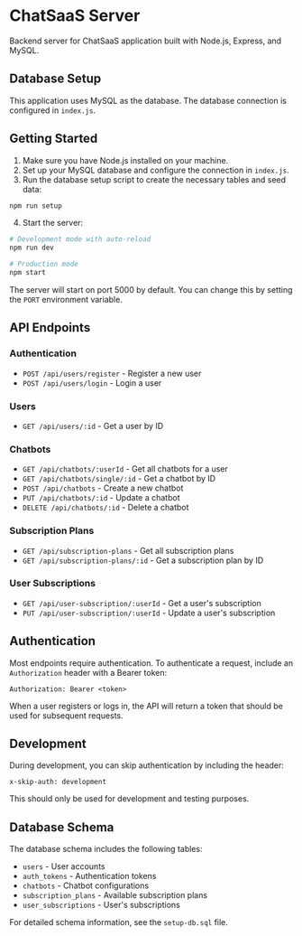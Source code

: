 
# ChatSaaS Server

Backend server for ChatSaaS application built with Node.js, Express, and MySQL.

## Database Setup

This application uses MySQL as the database. The database connection is configured in `index.js`.

## Getting Started

1. Make sure you have Node.js installed on your machine.
2. Set up your MySQL database and configure the connection in `index.js`.
3. Run the database setup script to create the necessary tables and seed data:

```bash
npm run setup
```

4. Start the server:

```bash
# Development mode with auto-reload
npm run dev

# Production mode
npm start
```

The server will start on port 5000 by default. You can change this by setting the `PORT` environment variable.

## API Endpoints

### Authentication

- `POST /api/users/register` - Register a new user
- `POST /api/users/login` - Login a user

### Users

- `GET /api/users/:id` - Get a user by ID

### Chatbots

- `GET /api/chatbots/:userId` - Get all chatbots for a user
- `GET /api/chatbots/single/:id` - Get a chatbot by ID
- `POST /api/chatbots` - Create a new chatbot
- `PUT /api/chatbots/:id` - Update a chatbot
- `DELETE /api/chatbots/:id` - Delete a chatbot

### Subscription Plans

- `GET /api/subscription-plans` - Get all subscription plans
- `GET /api/subscription-plans/:id` - Get a subscription plan by ID

### User Subscriptions

- `GET /api/user-subscription/:userId` - Get a user's subscription
- `PUT /api/user-subscription/:userId` - Update a user's subscription

## Authentication

Most endpoints require authentication. To authenticate a request, include an `Authorization` header with a Bearer token:

```
Authorization: Bearer <token>
```

When a user registers or logs in, the API will return a token that should be used for subsequent requests.

## Development

During development, you can skip authentication by including the header:

```
x-skip-auth: development
```

This should only be used for development and testing purposes.

## Database Schema

The database schema includes the following tables:

- `users` - User accounts
- `auth_tokens` - Authentication tokens
- `chatbots` - Chatbot configurations
- `subscription_plans` - Available subscription plans
- `user_subscriptions` - User's subscriptions

For detailed schema information, see the `setup-db.sql` file.
